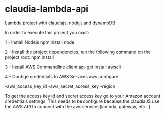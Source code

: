 # claudia-lambda-api
Lambda project with claudiajs, nodejs and dynamoDB

In order to execute this project you must:

1 - Install Nodejs
  npm install node

2 - Install the project dependencies, run the following command on the project root:
  npm install

3 - Install AWS Commandline client
  apt-get install awscli

4 - Confige credentials to AWS Services
  aws configure

  -aws_access_key_id
  -aws_secret_access_key
  -region
  
  To get the access key id and secret access key go to your Amazon account credentials settings.
  This needs to be configure because the claudiaJS use the AWS API to connect with the aws services(lambda, gateway, etc...)
